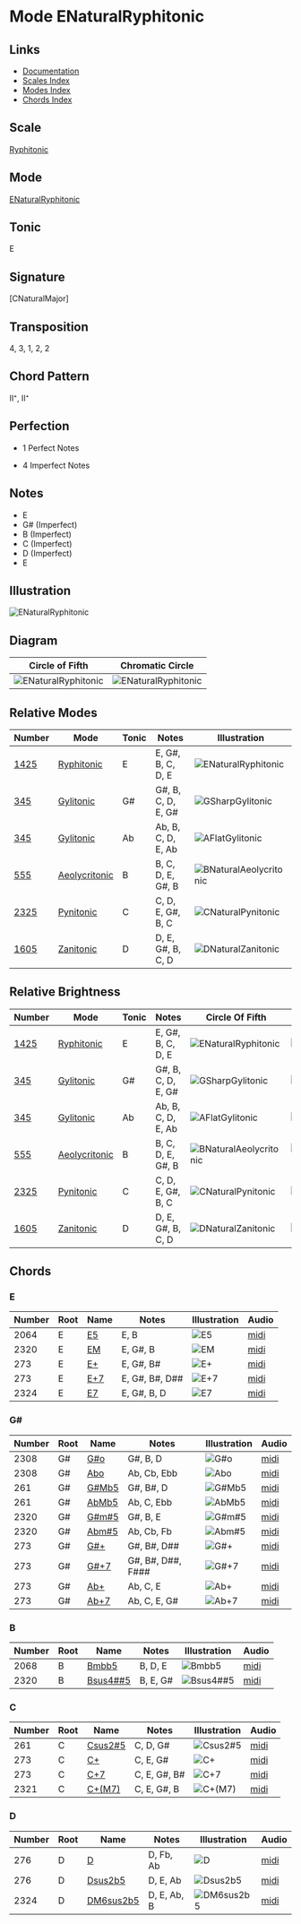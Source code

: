 # Mode ENaturalRyphitonic

## Links

- [Documentation](README.md)
- [Scales Index](Scales.md)
- [Modes Index](Modes.md)
- [Chords Index](Chords.md)

## Scale

[Ryphitonic](ScaleRyphitonic.md)

## Mode

[ENaturalRyphitonic](ModeENaturalRyphitonic.md)

## Tonic

E

## Signature

[CNaturalMajor]

## Transposition

4, 3, 1, 2, 2

## Chord Pattern

II⁺, II⁺

## Perfection

 - 1 Perfect Notes

 - 4 Imperfect Notes

## Notes

- E
- G# (Imperfect)
- B (Imperfect)
- C (Imperfect)
- D (Imperfect)
- E

## Illustration

![ENaturalRyphitonic](ModeENaturalRyphitonic.png)

## Diagram

| Circle of Fifth | Chromatic Circle |
|-----------------|------------------|
| ![ENaturalRyphitonic](CircleOfFifthModeENaturalRyphitonic.png) | ![ENaturalRyphitonic](ChromaticCircleModeENaturalRyphitonic.png) |
## Relative Modes

| Number | Mode | Tonic | Notes | Illustration |
|--------|------|-------|-------|--------------|
| [1425](https://ianring.com/musictheory/scales/1425) | [Ryphitonic](ModeRyphitonic.md) | E | E, G#, B, C, D, E | ![ENaturalRyphitonic](ModeENaturalRyphitonic.png) |
| [345](https://ianring.com/musictheory/scales/345) | [Gylitonic](ModeGylitonic.md) | G# | G#, B, C, D, E, G# | ![GSharpGylitonic](ModeGSharpGylitonic.png) |
| [345](https://ianring.com/musictheory/scales/345) | [Gylitonic](ModeGylitonic.md) | Ab | Ab, B, C, D, E, Ab | ![AFlatGylitonic](ModeAFlatGylitonic.png) |
| [555](https://ianring.com/musictheory/scales/555) | [Aeolycritonic](ModeAeolycritonic.md) | B | B, C, D, E, G#, B | ![BNaturalAeolycritonic](ModeBNaturalAeolycritonic.png) |
| [2325](https://ianring.com/musictheory/scales/2325) | [Pynitonic](ModePynitonic.md) | C | C, D, E, G#, B, C | ![CNaturalPynitonic](ModeCNaturalPynitonic.png) |
| [1605](https://ianring.com/musictheory/scales/1605) | [Zanitonic](ModeZanitonic.md) | D | D, E, G#, B, C, D | ![DNaturalZanitonic](ModeDNaturalZanitonic.png) |
## Relative Brightness

| Number | Mode | Tonic | Notes | Circle Of Fifth | Chromatic Circle |
|--------|------|-------|-------|-----------------|------------------|
| [1425](https://ianring.com/musictheory/scales/1425) | [Ryphitonic](ModeRyphitonic.md) | E | E, G#, B, C, D, E | ![ENaturalRyphitonic](CircleOfFifthModeENaturalRyphitonic.png) | ![ENaturalRyphitonic](ChromaticCircleModeENaturalRyphitonic.png) 
| [345](https://ianring.com/musictheory/scales/345) | [Gylitonic](ModeGylitonic.md) | G# | G#, B, C, D, E, G# | ![GSharpGylitonic](CircleOfFifthModeGSharpGylitonic.png) | ![GSharpGylitonic](ChromaticCircleModeGSharpGylitonic.png) 
| [345](https://ianring.com/musictheory/scales/345) | [Gylitonic](ModeGylitonic.md) | Ab | Ab, B, C, D, E, Ab | ![AFlatGylitonic](CircleOfFifthModeAFlatGylitonic.png) | ![AFlatGylitonic](ChromaticCircleModeAFlatGylitonic.png) 
| [555](https://ianring.com/musictheory/scales/555) | [Aeolycritonic](ModeAeolycritonic.md) | B | B, C, D, E, G#, B | ![BNaturalAeolycritonic](CircleOfFifthModeBNaturalAeolycritonic.png) | ![BNaturalAeolycritonic](ChromaticCircleModeBNaturalAeolycritonic.png) 
| [2325](https://ianring.com/musictheory/scales/2325) | [Pynitonic](ModePynitonic.md) | C | C, D, E, G#, B, C | ![CNaturalPynitonic](CircleOfFifthModeCNaturalPynitonic.png) | ![CNaturalPynitonic](ChromaticCircleModeCNaturalPynitonic.png) 
| [1605](https://ianring.com/musictheory/scales/1605) | [Zanitonic](ModeZanitonic.md) | D | D, E, G#, B, C, D | ![DNaturalZanitonic](CircleOfFifthModeDNaturalZanitonic.png) | ![DNaturalZanitonic](ChromaticCircleModeDNaturalZanitonic.png) 

## Chords

### E

| Number | Root | Name | Notes | Illustration | Audio |
|--------|------|------|-------|--------------|-------|
| 2064 | E | [E5](ChordENaturalPowerChord.md) | E, B | ![E5](ChordENaturalPowerChordRootPosition.png) | [midi](ChordENaturalPowerChordRootPosition.mid) |
| 2320 | E | [EM](ChordENaturalMajor.md) | E, G#, B | ![EM](ChordENaturalMajorRootPosition.png) | [midi](ChordENaturalMajorRootPosition.mid) |
| 273 | E | [E+](ChordENaturalAugmented.md) | E, G#, B# | ![E+](ChordENaturalAugmentedRootPosition.png) | [midi](ChordENaturalAugmentedRootPosition.mid) |
| 273 | E | [E+7](ChordENaturalAugmentedAugmentedSeventh.md) | E, G#, B#, D## | ![E+7](ChordENaturalAugmentedAugmentedSeventhRootPosition.png) | [midi](ChordENaturalAugmentedAugmentedSeventhRootPosition.mid) |
| 2324 | E | [E7](ChordENaturalDominantSeventh.md) | E, G#, B, D | ![E7](ChordENaturalDominantSeventhRootPosition.png) | [midi](ChordENaturalDominantSeventhRootPosition.mid) |

### G#

| Number | Root | Name | Notes | Illustration | Audio |
|--------|------|------|-------|--------------|-------|
| 2308 | G# | [G#o](ChordGSharpDiminished.md) | G#, B, D | ![G#o](ChordGSharpDiminishedRootPosition.png) | [midi](ChordGSharpDiminishedRootPosition.mid) |
| 2308 | G# | [Abo](ChordAFlatDiminished.md) | Ab, Cb, Ebb | ![Abo](ChordAFlatDiminishedRootPosition.png) | [midi](ChordAFlatDiminishedRootPosition.mid) |
| 261 | G# | [G#Mb5](ChordGSharpMajorFlatFifth.md) | G#, B#, D | ![G#Mb5](ChordGSharpMajorFlatFifthRootPosition.png) | [midi](ChordGSharpMajorFlatFifthRootPosition.mid) |
| 261 | G# | [AbMb5](ChordAFlatMajorFlatFifth.md) | Ab, C, Ebb | ![AbMb5](ChordAFlatMajorFlatFifthRootPosition.png) | [midi](ChordAFlatMajorFlatFifthRootPosition.mid) |
| 2320 | G# | [G#m#5](ChordGSharpMinorSharpFifth.md) | G#, B, E | ![G#m#5](ChordGSharpMinorSharpFifthRootPosition.png) | [midi](ChordGSharpMinorSharpFifthRootPosition.mid) |
| 2320 | G# | [Abm#5](ChordAFlatMinorSharpFifth.md) | Ab, Cb, Fb | ![Abm#5](ChordAFlatMinorSharpFifthRootPosition.png) | [midi](ChordAFlatMinorSharpFifthRootPosition.mid) |
| 273 | G# | [G#+](ChordGSharpAugmented.md) | G#, B#, D## | ![G#+](ChordGSharpAugmentedRootPosition.png) | [midi](ChordGSharpAugmentedRootPosition.mid) |
| 273 | G# | [G#+7](ChordGSharpAugmentedAugmentedSeventh.md) | G#, B#, D##, F### | ![G#+7](ChordGSharpAugmentedAugmentedSeventhRootPosition.png) | [midi](ChordGSharpAugmentedAugmentedSeventhRootPosition.mid) |
| 273 | G# | [Ab+](ChordAFlatAugmented.md) | Ab, C, E | ![Ab+](ChordAFlatAugmentedRootPosition.png) | [midi](ChordAFlatAugmentedRootPosition.mid) |
| 273 | G# | [Ab+7](ChordAFlatAugmentedAugmentedSeventh.md) | Ab, C, E, G# | ![Ab+7](ChordAFlatAugmentedAugmentedSeventhRootPosition.png) | [midi](ChordAFlatAugmentedAugmentedSeventhRootPosition.mid) |

### B

| Number | Root | Name | Notes | Illustration | Audio |
|--------|------|------|-------|--------------|-------|
| 2068 | B | [Bmbb5](ChordBNaturalMinorDoubleFlatFifth.md) | B, D, E | ![Bmbb5](ChordBNaturalMinorDoubleFlatFifthRootPosition.png) | [midi](ChordBNaturalMinorDoubleFlatFifthRootPosition.mid) |
| 2320 | B | [Bsus4##5](ChordBNaturalSuspendedFourthDoubleSharpFifth.md) | B, E, G# | ![Bsus4##5](ChordBNaturalSuspendedFourthDoubleSharpFifthRootPosition.png) | [midi](ChordBNaturalSuspendedFourthDoubleSharpFifthRootPosition.mid) |

### C

| Number | Root | Name | Notes | Illustration | Audio |
|--------|------|------|-------|--------------|-------|
| 261 | C | [Csus2#5](ChordCNaturalSuspendedSecondSharpFifth.md) | C, D, G# | ![Csus2#5](ChordCNaturalSuspendedSecondSharpFifthRootPosition.png) | [midi](ChordCNaturalSuspendedSecondSharpFifthRootPosition.mid) |
| 273 | C | [C+](ChordCNaturalAugmented.md) | C, E, G# | ![C+](ChordCNaturalAugmentedRootPosition.png) | [midi](ChordCNaturalAugmentedRootPosition.mid) |
| 273 | C | [C+7](ChordCNaturalAugmentedAugmentedSeventh.md) | C, E, G#, B# | ![C+7](ChordCNaturalAugmentedAugmentedSeventhRootPosition.png) | [midi](ChordCNaturalAugmentedAugmentedSeventhRootPosition.mid) |
| 2321 | C | [C+(M7)](ChordCNaturalAugmentedMajorSeventh.md) | C, E, G#, B | ![C+(M7)](ChordCNaturalAugmentedMajorSeventhRootPosition.png) | [midi](ChordCNaturalAugmentedMajorSeventhRootPosition.mid) |

### D

| Number | Root | Name | Notes | Illustration | Audio |
|--------|------|------|-------|--------------|-------|
| 276 | D | [D](ChordDNaturalDiminishedFlatThird.md) | D, Fb, Ab | ![D](ChordDNaturalDiminishedFlatThirdRootPosition.png) | [midi](ChordDNaturalDiminishedFlatThirdRootPosition.mid) |
| 276 | D | [Dsus2b5](ChordDNaturalSuspendedSecondFlatFifth.md) | D, E, Ab | ![Dsus2b5](ChordDNaturalSuspendedSecondFlatFifthRootPosition.png) | [midi](ChordDNaturalSuspendedSecondFlatFifthRootPosition.mid) |
| 2324 | D | [DM6sus2b5](ChordDNaturalMajorSixthSuspendedSecondFlatFifth.md) | D, E, Ab, B | ![DM6sus2b5](ChordDNaturalMajorSixthSuspendedSecondFlatFifthRootPosition.png) | [midi](ChordDNaturalMajorSixthSuspendedSecondFlatFifthRootPosition.mid) |

